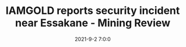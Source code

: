 ---
"title": "IAMGOLD reports security incident near Essakane - Mining Review"
"date": "2021-9-2 7:0:0"
"feed_name": "GOOGLENEWSMINING"
"feed_website": "https://news.google.com/search?q=mining%2Bincident&hl=en-US&gl=US&ceid=US:en"
"feed_rss": "https://news.google.com/rss/search?q=mining%2Bincident&hl=en-US&gl=US&ceid=US:en"
"link": "https://www.miningreview.com/gold/iamgold-reports-security-incident-near-essakane/"
"file": "_posts/2021-1-1-b7988b9f7a080157e660e65e00f169b9129a8cf4.md"
"accident": "1"
"drilling": "0"
"dead": ""
"injured": ""
---